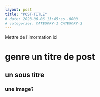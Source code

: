 ```yaml
---
layout: post
title: "POST-TITLE"
# date: 2023-06-06 13:45:ss -0000 
# categories: CATEGORY-1 CATEGORY-2
---
```


Mettre de l'information ici
# genre un titre de post
## un sous titre
### une image?

